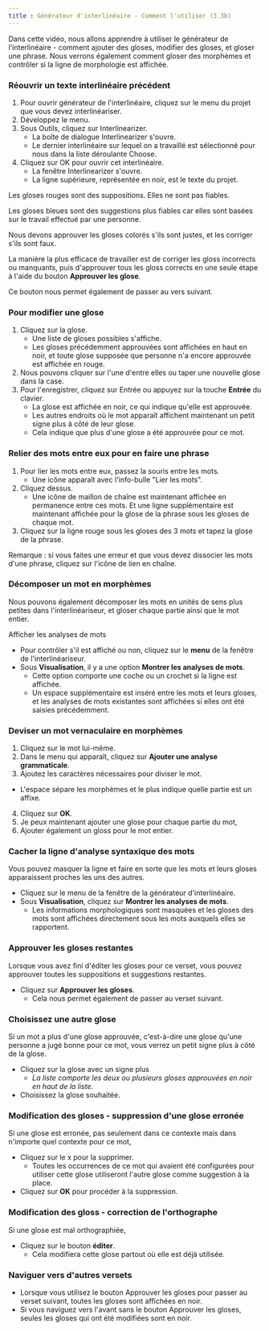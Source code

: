 ```yaml
---
title : Générateur d'interlinéaire - Comment l'utiliser (3.3b)
---
```


Dans cette vidéo, nous allons apprendre à utiliser le générateur de l'interlinéaire - comment ajouter des gloses, modifier des gloses, et gloser une phrase. Nous verrons également comment gloser des morphèmes et contrôler si la ligne de morphologie est affichée.

### Réouvrir un texte interlinéaire précédent

1. Pour ouvrir générateur de l'interlinéaire, cliquez sur le menu du projet que vous devez interlinéariser.
2. Développez le menu.
3. Sous Outils, cliquez sur Interlinearizer.
    - La boîte de dialogue Interlinearizer s'ouvre.
    - Le dernier interlinéaire sur lequel on a travaillé est sélectionné pour nous dans la liste déroulante Choose.
4. Cliquez sur OK pour ouvrir cet interlinéaire.
    - La fenêtre Interlinearizer s'ouvre.
    - La ligne supérieure, représentée en noir, est le texte du projet.

Les gloses rouges sont des suppositions. Elles ne sont pas fiables.

Les gloses bleues sont des suggestions plus fiables car elles sont basées sur le travail effectué par une personne.

Nous devons approuver les gloses colorés s'ils sont justes, et les corriger s'ils sont faux.

La manière la plus efficace de travailler est de corriger les gloss incorrects ou manquants, puis d'approuver tous les gloss corrects en une seule étape à l'aide du bouton **Approuver les glose**.

Ce bouton nous permet également de passer au vers suivant.

### Pour modifier une glose

1. Cliquez sur la glose.
    - Une liste de gloses possibles s'affiche.
    - Les gloses précédemment approuvées sont affichées en haut en noir, et toute glose supposée que personne n'a encore approuvée est affichée en rouge.
2. Nous pouvons cliquer sur l'une d'entre elles ou taper une nouvelle glose dans la case.
3. Pour l'enregistrer, cliquez sur Entrée ou appuyez sur la touche **Entrée** du clavier.
    - La glose est affichée en noir, ce qui indique qu'elle est approuvée.
    - Les autres endroits où le mot apparaît affichent maintenant un petit signe plus à côté de leur glose.
    - Cela indique que plus d'une glose a été approuvée pour ce mot.

### Relier des mots entre eux pour en faire une phrase

1. Pour lier les mots entre eux, passez la souris entre les mots.
    - Une icône apparaît avec l'info-bulle "Lier les mots".
2. Cliquez dessus.
    - Une icône de maillon de chaîne est maintenant affichée en permanence entre ces mots. Et une ligne supplémentaire est maintenant affichée pour la glose de la phrase sous les gloses de chaque mot.
3. Cliquez sur la ligne rouge sous les gloses des 3 mots et tapez la glose de la phrase.

Remarque : si vous faites une erreur et que vous devez dissocier les mots d'une phrase, cliquez sur l'icône de lien en chaîne.

### Décomposer un mot en morphèmes

Nous pouvons également décomposer les mots en unités de sens plus petites dans l'interlinéariseur, et gloser chaque partie ainsi que le mot entier.

Afficher les analyses de mots

- Pour contrôler s'il est affiché ou non, cliquez sur le **menu** de la fenêtre de l'interlinéariseur.
- Sous **Visualisation**, il y a une option **Montrer les analyses de mots**.
    - Cette option comporte une coche ou un crochet si la ligne est affichée.
    - Un espace supplémentaire est inséré entre les mots et leurs gloses, et les analyses de mots existantes sont affichées si elles ont été saisies précédemment.

### Deviser un mot vernaculaire en morphèmes

1. Cliquez sur le mot lui-même.
2. Dans le menu qui apparaît, cliquez sur **Ajouter une analyse grammaticale**.
3. Ajoutez les caractères nécessaires pour diviser le mot.
  - L'espace sépare les morphèmes et le plus indique quelle partie est un affixe.
4. Cliquez sur **OK**.
5. Je peux maintenant ajouter une glose pour chaque partie du mot, 
6. Ajouter également un gloss pour le mot entier.

### Cacher la ligne d'analyse syntaxique des mots
Vous pouvez masquer la ligne et faire en sorte que les mots et leurs gloses apparaissent proches les uns des autres.

- Cliquez sur le menu de la fenêtre de la générateur d'interlinéaire.
- Sous **Visualisation**, cliquez sur **Montrer les analyses de mots**.
  - Les informations morphologiques sont masquées et les gloses des mots sont affichées directement sous les mots auxquels elles se rapportent.

### Approuver les gloses restantes

Lorsque vous avez fini d'éditer les gloses pour ce verset, vous pouvez approuver toutes les suppositions et suggestions restantes.

- Cliquez sur **Approuver les gloses**.
  - Cela nous permet également de passer au verset suivant.

### Choisissez une autre glose

Si un mot a plus d'une glose approuvée, c'est-à-dire une glose qu'une personne a jugé bonne pour ce mot, vous verrez un petit signe plus à côté de la glose.

- Cliquez sur la glose avec un signe plus
  - *La liste comporte les deux ou plusieurs gloses approuvées en noir en haut de la liste.*
- Choisissez la glose souhaitée.

### Modification des gloses - suppression d'une glose erronée

Si une glose est erronée, pas seulement dans ce contexte mais dans n'importe quel contexte pour ce mot,

- Cliquez sur le x pour la supprimer.
  - Toutes les occurrences de ce mot qui avaient été configurées pour utiliser cette glose utiliseront l'autre glose comme suggestion à la place.
- Cliquez sur **OK** pour procéder à la suppression.

### Modification des gloss - correction de l'orthographe

Si une glose est mal orthographiée,

- Cliquez sur le bouton **éditer**.
  - Cela modifiera cette glose partout où elle est déjà utilisée.

### Naviguer vers d'autres versets

- Lorsque vous utilisez le bouton Approuver les gloses pour passer au verset suivant, toutes les gloses sont affichées en noir.
- Si vous naviguez vers l'avant sans le bouton Approuver les gloses, seules les gloses qui ont été modifiées sont en noir.
